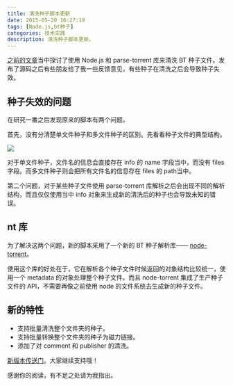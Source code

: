 ```yaml
---
title: 清洗种子脚本更新
date: 2015-05-20 16:27:19
tags: [Node.js,bt种子]
categories: 技术实践
description: 清洗种子脚本更新。
---
```


[之前的文章](http://blog.acwong.org/2015/03/25/clean-your-torrent-with-node/)当中探讨了使用 Node.js 和 parse-torrent 库来清洗 BT 种子文件。发布了源码之后有些朋友给了我一些反馈意见，有些种子在清洗之后会导致种子失效。

<!-- more -->

## 种子失效的问题

在研究一番之后发现原来的脚本有两个问题。

首先，没有分清楚单文件种子和多文件种子的区别。先看看种子文件的典型结构。

![](http://acwongblog.qiniudn.com/2015-03_torrent-structure.PNG)

对于单文件种子，文件名的信息会直接存在 info 的 name 字段当中，而没有 files 字段。而多文件种子则会把所有文件名的信息存在 files 的 path当中。

第二个问题，对于某些种子文件使用 parse-torrent 库解析之后会出现不同的解析结构，而且仅仅使用当中 info 对象来生成新的清洗后的种子也会导致未知的错误。

## nt 库

为了解决这两个问题，新的脚本采用了一个新的 BT 种子解析库—— [node-torrent](https://github.com/fent/node-torrent)。

使用这个库的好处在于，它在解析各个种子文件时候返回的对象结构比较统一，使用一个 metadata 的对象处理整个种子文件。而且 node-torrent 集成了生产种子文件的 API，不需要再像之前使用 node 的文件系统去生成新的种子文件。

## 新的特性

- 支持批量清洗整个文件夹的种子。
- 支持批量转换整个文件夹的种子为磁力链接。
- 添加了对 comment 和 publisher 的清洗。

[新版本传送门](https://github.com/acwong00/Clean-Torrents)。大家继续支持哦！

感谢你的阅读，有不足之处请为我指出。

